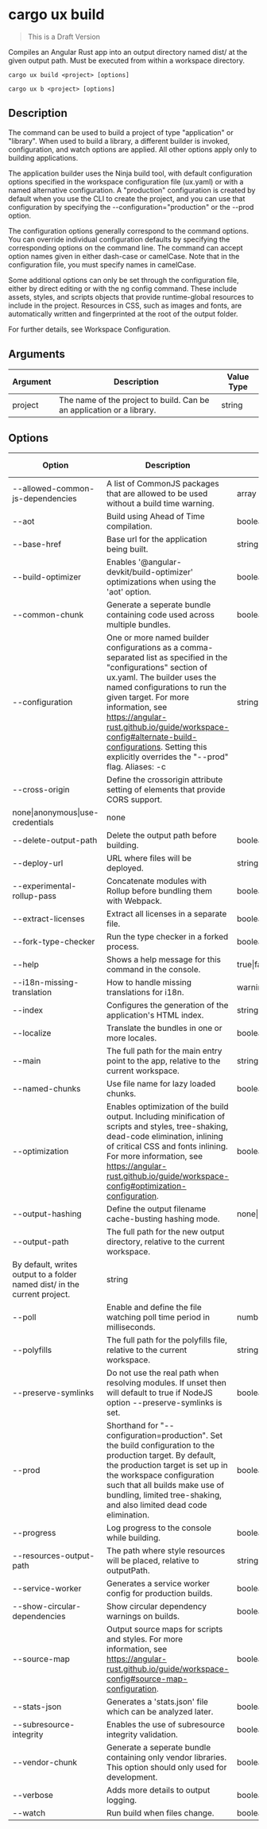 # cargo ux build

> This is a Draft Version

Compiles an Angular Rust app into an output directory named dist/ at the given output path. Must be executed from within a workspace directory.

```      
cargo ux build <project> [options]
```
```   
cargo ux b <project> [options]
```

## Description

The command can be used to build a project of type "application" or "library". When used to build a library, a different builder is invoked, configuration, and watch options are applied. All other options apply only to building applications.

The application builder uses the Ninja build tool, with default configuration options specified in the workspace configuration file (ux.yaml) or with a named alternative configuration. A "production" configuration is created by default when you use the CLI to create the project, and you can use that configuration by specifying the --configuration="production" or the --prod option.

The configuration options generally correspond to the command options. You can override individual configuration defaults by specifying the corresponding options on the command line. The command can accept option names given in either dash-case or camelCase. Note that in the configuration file, you must specify names in camelCase.

Some additional options can only be set through the configuration file, either by direct editing or with the ng config command. These include assets, styles, and scripts objects that provide runtime-global resources to include in the project. Resources in CSS, such as images and fonts, are automatically written and fingerprinted at the root of the output folder.

For further details, see Workspace Configuration.

## Arguments
Argument   | Description | Value Type
-----------|-------------|-----------
project    | The name of the project to build. Can be an application or a library. | string

## Options

Option | Description | Value Type | Default Value
-------|-------------|------------|---------------
--allowed-common-js-dependencies | A list of CommonJS packages that are allowed to be used without a build time warning. | array 	
--aot  | Build using Ahead of Time compilation. | boolean | false
--base-href | Base url for the application being built. | string |
--build-optimizer | Enables '@angular-devkit/build-optimizer' optimizations when using the 'aot' option. | boolean | false
--common-chunk | Generate a seperate bundle containing code used across multiple bundles. |	boolean | true
--configuration |One or more named builder configurations as a comma-separated list as specified in the "configurations" section of ux.yaml. The builder uses the named configurations to run the given target. For more information, see https://angular-rust.github.io/guide/workspace-config#alternate-build-configurations. Setting this explicitly overrides the "--prod" flag. Aliases: -c |	string |
--cross-origin | Define the crossorigin attribute setting of elements that provide CORS support. |
| none\|anonymous\|use-credentials | none
--delete-output-path | Delete the output path before building. | boolean | true
--deploy-url | URL where files will be deployed. | string |
--experimental-rollup-pass | Concatenate modules with Rollup before bundling them with Webpack. | boolean | false
--extract-licenses | Extract all licenses in a separate file. |	boolean | false
--fork-type-checker | Run the type checker in a forked process. | boolean | true
--help | Shows a help message for this command in the console. | true\|false\|json | false
--i18n-missing-translation | How to handle missing translations for i18n. | warning\|error\|ignore | warning
--index | Configures the generation of the application's HTML index. | string |
--localize | Translate the bundles in one or more locales. | boolean |
--main | The full path for the main entry point to the app, relative to the current workspace. |string |
--named-chunks | Use file name for lazy loaded chunks. | boolean | true
--optimization | Enables optimization of the build output. Including minification of scripts and styles, tree-shaking, dead-code elimination, inlining of critical CSS and fonts inlining. For more information, see https://angular-rust.github.io/guide/workspace-config#optimization-configuration. | boolean | false
--output-hashing | Define the output filename cache-busting hashing mode. |	none\|all\|media\|bundles |	none
--output-path | The full path for the new output directory, relative to the current workspace. 
By default, writes output to a folder named dist/ in the current project. | string |
--poll | Enable and define the file watching poll time period in milliseconds. | number |
--polyfills | The full path for the polyfills file, relative to the current workspace. | string 	|
--preserve-symlinks | Do not use the real path when resolving modules. If unset then will default to true if NodeJS option --preserve-symlinks is set. | boolean |
--prod | Shorthand for "--configuration=production". Set the build configuration to the production target. By default, the production target is set up in the workspace configuration such that all builds make use of bundling, limited tree-shaking, and also limited dead code elimination. | boolean |
--progress | Log progress to the console while building. | boolean | true
--resources-output-path | The path where style resources will be placed, relative to outputPath.| string |
--service-worker | Generates a service worker config for production builds. | boolean |	false
--show-circular-dependencies | Show circular dependency warnings on builds. | boolean | true
--source-map | Output source maps for scripts and styles. For more information, see https://angular-rust.github.io/guide/workspace-config#source-map-configuration. | boolean | true
--stats-json | Generates a 'stats.json' file which can be analyzed later. | boolean | false
--subresource-integrity | Enables the use of subresource integrity validation. | boolean | false
--vendor-chunk | Generate a seperate bundle containing only vendor libraries. This option should only used for development. | boolean | true
--verbose | Adds more details to output logging. | boolean | false
--watch | Run build when files change. | boolean | false